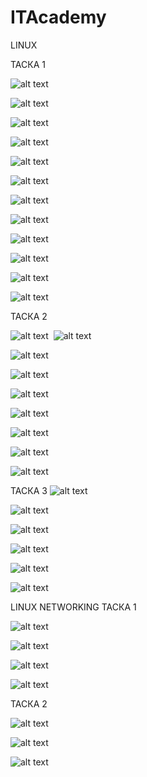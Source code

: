 # ITAcademy

LINUX 

ТАСКА 1

![alt text](https://github.com/valikkr/ITAcademy/blob/main/task1/Screenshot%20at%20Jun%2023%2021-21-29.png "задание1")

![alt text](https://github.com/valikkr/ITAcademy/blob/main/task1/Screenshot%20at%20Jun%2023%2021-26-55.png "задание1")

![alt text](https://github.com/valikkr/ITAcademy/blob/main/task1/Screenshot%20at%20Jun%2023%2021-29-01.png "задание1")

![alt text](https://github.com/valikkr/ITAcademy/blob/main/task1/Screenshot%20at%20Jun%2023%2021-29-16.png "задание1")

![alt text](https://github.com/valikkr/ITAcademy/blob/main/task1/Screenshot%20at%20Jun%2023%2021-30-40.png "задание1")

![alt text](https://github.com/valikkr/ITAcademy/blob/main/task1/Screenshot%20at%20Jun%2023%2021-34-28.png "задание1")

![alt text](https://github.com/valikkr/ITAcademy/blob/main/task1/Screenshot%20at%20Jun%2023%2021-41-27.png "задание1")

![alt text](https://github.com/valikkr/ITAcademy/blob/main/task1/Screenshot%20at%20Jun%2023%2021-42-11.png "задание1")

![alt text](https://github.com/valikkr/ITAcademy/blob/main/task1/Screenshot%20at%20Jun%2023%2021-42-46.png "задание1")

![alt text](https://github.com/valikkr/ITAcademy/blob/main/task1/Screenshot%20at%20Jun%2023%2021-44-41.png "задание1")

![alt text](https://github.com/valikkr/ITAcademy/blob/main/task1/Screenshot%20at%20Jun%2023%2021-47-52.png "задание1")

![alt text](https://github.com/valikkr/ITAcademy/blob/main/task1/Screenshot%20at%20Jun%2023%2021-49-32.png "задание1")



ТАСКА 2



![alt text](https://github.com/valikkr/ITAcademy/blob/main/task2/Screenshot%20at%20Jun%2023%2015-02-55.png "задание2")
​
![alt text](https://github.com/valikkr/ITAcademy/blob/main/task2/Screenshot%20at%20Jun%2023%2015-03-17.png "задание2")

![alt text](https://github.com/valikkr/ITAcademy/blob/main/task2/Screenshot%20at%20Jun%2023%2015-06-18.png "задание2")

![alt text](https://github.com/valikkr/ITAcademy/blob/main/task2/Screenshot%20at%20Jun%2023%2015-10-14.png "задание2")

![alt text](https://github.com/valikkr/ITAcademy/blob/main/task2/Screenshot%20at%20Jun%2023%2015-13-23.png "задание2")

![alt text](https://github.com/valikkr/ITAcademy/blob/main/task2/Screenshot%20at%20Jun%2023%2015-17-48.png "задание2")

![alt text](https://github.com/valikkr/ITAcademy/blob/main/task2/Screenshot%20at%20Jun%2023%2015-20-05.png "задание2")

![alt text](https://github.com/valikkr/ITAcademy/blob/main/task2/Screenshot%20at%20Jun%2023%2015-26-35.png "задание2")

![alt text](https://github.com/valikkr/ITAcademy/blob/main/task2/Screenshot%20at%20Jun%2023%2015-27-07.png "задание2")


ТАСКА 3
![alt text](https://github.com/valikkr/ITAcademy/blob/main/task3/Screenshot%20at%20Jun%2024%2015-20-18.png "задание3")

![alt text](https://github.com/valikkr/ITAcademy/blob/main/task3/Screenshot%20at%20Jun%2024%2017-17-49.png "задание3")

![alt text](https://github.com/valikkr/ITAcademy/blob/main/task3/Screenshot%20at%20Jun%2024%2022-26-25.png "задание3")

![alt text](https://github.com/valikkr/ITAcademy/blob/main/task3/Screenshot%20at%20Jun%2024%2022-27-15.png "задание3")

![alt text](https://github.com/valikkr/ITAcademy/blob/main/task3/Screenshot%20at%20Jun%2024%2022-28-07.png "задание3")

![alt text](https://github.com/valikkr/ITAcademy/blob/main/task3/Screenshot%20at%20Jun%2024%2022-29-27.png "задание3")


LINUX NETWORKING
ТАСКА 1

![alt text](https://github.com/valikkr/ITAcademy/blob/main/task4/powerongateway.png "задание2")


![alt text](https://github.com/valikkr/ITAcademy/blob/main/task4/poweroff.png "задание2")


![alt text](https://github.com/valikkr/ITAcademy/blob/main/task4/network.png "задание2")



![alt text](https://github.com/valikkr/ITAcademy/blob/main/task4/ssh%20tcpdump.png "задание2")


ТАСКА 2



![alt text](https://github.com/valikkr/ITAcademy/blob/main/task4/dhcp.png "задание2")




![alt text](https://github.com/valikkr/ITAcademy/blob/main/task4/dns%20resolve.png "задание2")




![alt text](https://github.com/valikkr/ITAcademy/blob/main/task4/tcpdump%20dns.png "задание2")



